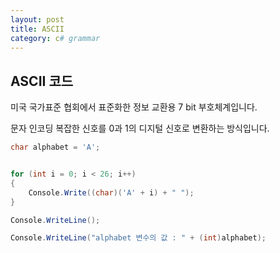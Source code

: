 ```yaml
---
layout: post
title: ASCII
category: c# grammar
---
```


## ASCII 코드

미국 국가표준 협회에서 표준화한 정보 교환용 7 bit 부호체계입니다.

문자 인코딩
복잡한 신호를 0과 1의 디지털 신호로 변환하는 방식입니다.

~~~c#
char alphabet = 'A';


for (int i = 0; i < 26; i++)
{
    Console.Write((char)('A' + i) + " ");
}

Console.WriteLine();

Console.WriteLine("alphabet 변수의 값 : " + (int)alphabet);
~~~